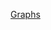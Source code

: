 <a href="https://learnermanipal-my.sharepoint.com/:x:/g/personal/samarth_mitblr2022_learner_manipal_edu/EY0wl1Ki4iVCjwna0oXWxZ4B6rHpJhhv6Ng5WyoJTj-3BQ?e=hR1YsE" target="_blank">Graphs</a>
